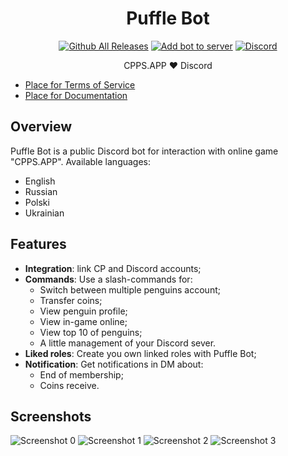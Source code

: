 <h1 align="center">
   Puffle Bot
</h1>


<div align="center">

[![Github All Releases](https://img.shields.io/github/v/release/ilyash0/puffle-bot)](https://github.com/ilyash0/puffle-bot/releases)
[![Add bot to server](https://img.shields.io/badge/-add%20bot%20to%20server-5865F2)](https://discord.com/api/oauth2/authorize?client_id=875078308688179200&permissions=412317240384&scope=applications.commands%20bot)
[![Discord](https://img.shields.io/discord/755445822920982548?logo=discord&logoColor=white&label=discord)](https://discord.gg/ntZUXsWZaM)
</div>

<p align="center">CPPS.APP ❤️ Discord</p>

- [Place for Terms of Service]()
- [Place for Documentation]()

## Overview

Puffle Bot is a public Discord bot for interaction with online game "CPPS.APP".
Available languages:

- English
- Russian
- Polski
- Ukrainian

## Features

- **Integration**: link CP and Discord accounts;
- **Commands**: Use a slash-commands for:
    - Switch between multiple penguins account;
    - Transfer coins;
    - View penguin profile;
    - View in-game online;
    - View top 10 of penguins;
    - A little management of your Discord sever.
- **Liked roles**: Create you own linked roles with Puffle Bot;
- **Notification**: Get notifications in DM about:
    - End of membership;
    - Coins receive.

## Screenshots

![Screenshot 0](https://github.com/ilyash0/Puffle-Bot/assets/119329448/b0fe3a20-24f6-4778-9dfa-7a927fc1a0e8)
![Screenshot 1](https://github.com/ilyash0/Puffle-Bot/assets/119329448/09e8c5a9-1fc3-47ea-a8b4-f0431cae886d)
![Screenshot 2](https://github.com/ilyash0/Puffle-Bot/assets/119329448/867b81a1-eab9-456d-b16a-0d2577c23b81)
![Screenshot 3](https://github.com/ilyash0/Puffle-Bot/assets/119329448/ed0fcdef-946b-4cd0-8577-50031ca11fe6)

